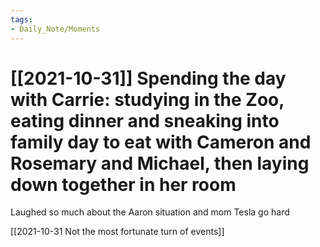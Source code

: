```yaml
---
tags:
- Daily_Note/Moments
---
```


# [[2021-10-31]] Spending the day with Carrie: studying in the Zoo, eating dinner and sneaking into family day to eat with Cameron and Rosemary and Michael, then laying down together in her room



Laughed so much about the Aaron situation and mom Tesla go hard

[[2021-10-31 Not the most fortunate turn of events]]